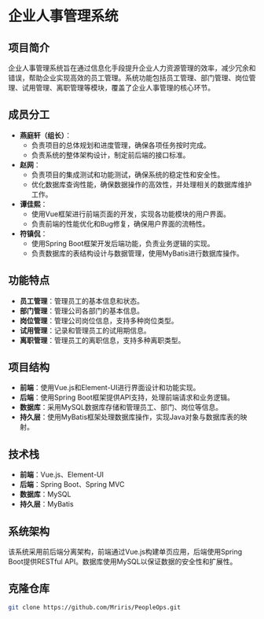 # 企业人事管理系统

## 项目简介
企业人事管理系统旨在通过信息化手段提升企业人力资源管理的效率，减少冗余和错误，帮助企业实现高效的员工管理。系统功能包括员工管理、部门管理、岗位管理、试用管理、离职管理等模块，覆盖了企业人事管理的核心环节。
## 成员分工
- **燕庭轩（组长）**：
    - 负责项目的总体规划和进度管理，确保各项任务按时完成。
    - 负责系统的整体架构设计，制定前后端的接口标准。
- **赵网**：
    - 负责项目的集成测试和功能测试，确保系统的稳定性和安全性。
    - 优化数据库查询性能，确保数据操作的高效性，并处理相关的数据库维护工作。
- **谭佳熙**：
    - 使用Vue框架进行前端页面的开发，实现各功能模块的用户界面。
    - 负责前端的性能优化和Bug修复，确保用户界面的流畅性。
- **符镇侃**：
    - 使用Spring Boot框架开发后端功能，负责业务逻辑的实现。
    - 负责数据库的表结构设计与数据管理，使用MyBatis进行数据库操作。
## 功能特点
- **员工管理**：管理员工的基本信息和状态。
- **部门管理**：管理公司各部门的基本信息。
- **岗位管理**：管理公司岗位信息，支持多种岗位类型。
- **试用管理**：记录和管理员工的试用期信息。
- **离职管理**：管理员工的离职信息，支持多种离职类型。

## 项目结构
- **前端**：使用Vue.js和Element-UI进行界面设计和功能实现。
- **后端**：使用Spring Boot框架提供API支持，处理前端请求和业务逻辑。
- **数据库**：采用MySQL数据库存储和管理员工、部门、岗位等信息。
- **持久层**：使用MyBatis框架处理数据库操作，实现Java对象与数据库表的映射。

## 技术栈
- **前端**：Vue.js、Element-UI
- **后端**：Spring Boot、Spring MVC
- **数据库**：MySQL
- **持久层**：MyBatis

## 系统架构
该系统采用前后端分离架构，前端通过Vue.js构建单页应用，后端使用Spring Boot提供RESTful API。数据库使用MySQL以保证数据的安全性和扩展性。

## 克隆仓库
   ```bash
   git clone https://github.com/Mriris/PeopleOps.git
